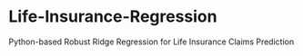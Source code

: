 # Life-Insurance-Regression
Python-based Robust Ridge Regression for Life Insurance Claims Prediction

